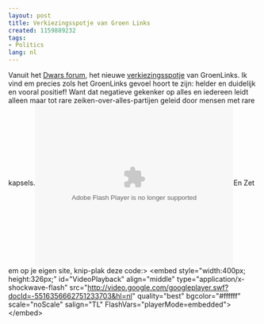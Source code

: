 ```yaml
---
layout: post
title: Verkiezingsspotje van Groen Links
created: 1159889232
tags:
- Politics
lang: nl
---
```

Vanuit het [Dwars forum](http://www.dwars.org/forum/koffietafel/verkiezings_spotje_van_groenlinks), het nieuwe [verkiezingsspotje](http://www.groenlinks.nl/campagne/groeimeegroenlinks.wmv) van GroenLinks. Ik vind em precies zols het GroenLinks gevoel hoort te zijn: helder en duidelijk en vooral positief! Want dat negatieve gekenker op alles en iedereen leidt alleen maar tot rare zeiken-over-alles-partijen geleid door mensen met rare kapsels.<embed style="width:400px; height:326px;" id="VideoPlayback" align="middle" type="application/x-shockwave-flash" src="http://video.google.com/googleplayer.swf?docId=-5516356662751233703&hl=nl" quality="best" bgcolor="#ffffff" scale="noScale" salign="TL" flashvars="playerMode=embedded"></embed><!--break-->En Zet em op je eigen site, knip-plak deze code:> &lt;embed style="width:400px; height:326px;" id="VideoPlayback" align="middle" type="application/x-shockwave-flash" src="http://video.google.com/googleplayer.swf?docId=-5516356662751233703&hl=nl" quality="best" bgcolor="#ffffff" scale="noScale" salign="TL"  FlashVars="playerMode=embedded"&gt;&lt;/embed&gt;
